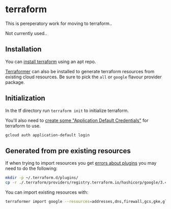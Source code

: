 # terraform

This is pereperatory work for moving to terraform..

Not currently used..

## Installation

You can [install terraform](https://learn.hashicorp.com/tutorials/terraform/install-cli) using an apt repo.

[Terraformer](https://github.com/GoogleCloudPlatform/terraformer) can also be installed to generate terraform
resources from existing cloud resources.
Be sure to pick the `all` or `google` flavour provider package.

## Initialization

In the tf directory run `terraform init` to initialize terraform.

You'll also need to [create some "Application Default Credentials"](https://myshittycode.com/2019/10/30/gcp-terraform-google-could-not-find-default-credentials-error/) for terraform to use.

```sh
gcloud auth application-default login
```

## Generated from pre existing resources

If when trying to import resources you get [errors about plugins](https://github.com/GoogleCloudPlatform/terraformer/issues/590) you may need to do the following:

```sh
mkdir -p ~/.terraform.d/plugins/
cp -r ./.terraform/providers/registry.terraform.io/hashicorp/google/3.49.0/* ~/.terraform.d/plugins/
```

You can import existing resources with:

```sh
terraformer import google --resources=addresses,dns,firewall,gcs,gke,globalAddresses,healthChecks,httpHealthChecks,httpsHealthChecks,iam,logging,monitoring,project --connect=true --regions=us-east1 --projects=wbstack
```
